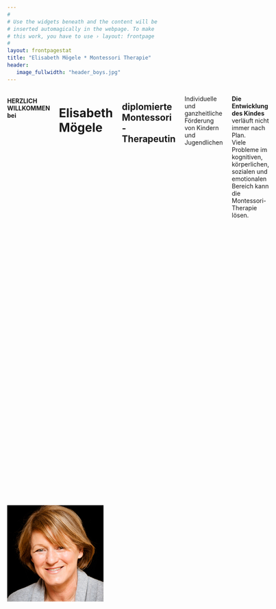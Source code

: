 ```yaml
---
#
# Use the widgets beneath and the content will be
# inserted automagically in the webpage. To make
# this work, you have to use › layout: frontpage
#
layout: frontpagestat
title: "Elisabeth Mögele * Montessori Therapie"
header:
   image_fullwidth: "header_boys.jpg"
---
```

<div class="row">
  <div class="large-9 columns">
    <h4>HERZLICH WILLKOMMEN bei</h4>
    <h1>Elisabeth Mögele</h1>
    <h2>diplomierte Montessori-Therapeutin</h2>
    <p>Individuelle und ganzheitliche Förderung von Kindern und Jugendlichen</p>
    <p><strong>Die Entwicklung des Kindes</strong> verläuft nicht immer nach Plan. <br>
    Viele  Probleme im kognitiven, körperlichen,  sozialen  und  emotionalen Bereich kann die Montessori-Therapie lösen.</p>

    <p><strong>Ziel der Montessori-Therapie</strong> ist die Entwicklung einer psychisch gesunden Persönlichkeit, die selbstständig ist und Verantwortung für sich selbst übernehmen kann und will. <br>
    Je früher die Therapie beginnt, desto größer der Erfolg.</p>

    <p><strong>Die Leistungsfähigkeit des Kindes</strong> im kognitiven, im handlungsorientierten, im sozialen und  im emotionalen Bereich muss deshalb entdeckt und optimal gefördert werden.</p>
  </div>

  <div class="large-3 columns">
    <img class="imgcircle" src="images/elisabeth.jpg" alt="">
  </div>
</div>

 
